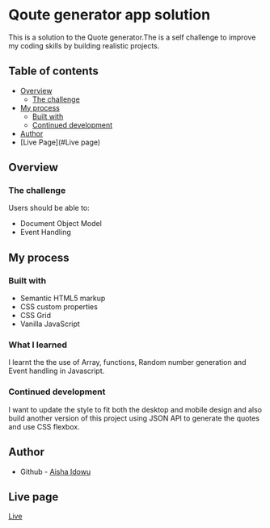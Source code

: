 # Qoute generator app solution

This is a solution to the Quote generator.The is a self challenge to improve my coding skills by building realistic projects.

## Table of contents

- [Overview](#overview)
  - [The challenge](#the-challenge)
- [My process](#my-process)
  - [Built with](#built-with)
  - [Continued development](#continued-development)
- [Author](#author)
- [Live Page](#Live page)


## Overview

### The challenge

Users should be able to:
- Document Object Model
- Event Handling

## My process

### Built with
- Semantic HTML5 markup
- CSS custom properties
- CSS Grid
- Vanilla JavaScript


### What I learned
I learnt the the use of Array, functions, Random number generation and Event handling in Javascript.

### Continued development
I want to update the style to fit both the desktop and mobile design and also build another version of this project using JSON API to generate the quotes and use CSS flexbox.

## Author
- Github - [Aisha Idowu](https://github.com/AishaIdowu)
## Live page
[Live](https://aishaidowu.github.io/quote-generator/)

